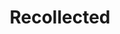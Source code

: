 ---
layout: project
title:  "Recollected"
categories: projects
slug: recollected
order: 3
show: true
website: "https://recollected.github.io"
description: >-
    <p>Stories about things it would hurt to lose.</p>
    <p>Photos by <a href="https://www.instagram.com/andygoddamnedsilva/">Andy Silva</a>.</p>
images: ["recollected/recollected-1.png", "recollected/recollected-2.png"]
tags: 
    - pm
---